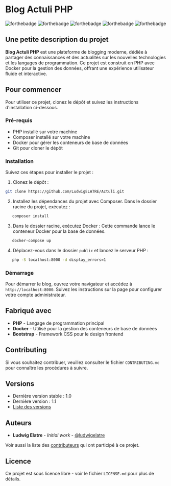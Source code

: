 # Blog Actuli PHP

![forthebadge](https://forthebadge.com/images/badges/built-with-love.svg)
![forthebadge](https://forthebadge.com/images/badges/uses-html.svg)
![forthebadge](https://forthebadge.com/images/badges/uses-css.svg)
![forthebadge](https://forthebadge.com/images/badges/uses-js.svg)
![forthebadge](https://forthebadge.com/images/badges/uses-php.svg)


## Une petite description du projet

**Blog Actuli PHP** est une plateforme de blogging moderne, dédiée à partager des connaissances et des actualités sur les nouvelles technologies et les langages de programmation. Ce projet est construit en PHP avec Docker pour la gestion des données, offrant une expérience utilisateur fluide et interactive.

## Pour commencer

Pour utiliser ce projet, clonez le dépôt et suivez les instructions d'installation ci-dessous.

### Pré-requis

- PHP installé sur votre machine
- Composer installé sur votre machine
- Docker pour gérer les conteneurs de base de données
- Git pour cloner le dépôt

### Installation

Suivez ces étapes pour installer le projet :

1. Clonez le dépôt :
```bash
git clone https://github.com/LudwigELATRE/Actuli.git
```
2. Installez les dépendances du projet avec Composer. Dans le dossier racine du projet, exécutez :
```bash
   composer install
```
3. Dans le dossier racine, exécutez Docker :
   Cette commande lance le conteneur Docker pour la base de données.
```bash
   docker-compose up
```
4. Déplacez-vous dans le dossier `public` et lancez le serveur PHP :
```bash
   php -S localhost:8000 -d display_errors=1
``` 

### Démarrage

Pour démarrer le blog, ouvrez votre navigateur et accédez à `http://localhost:8000`. Suivez les instructions sur la page pour configurer votre compte administrateur.

## Fabriqué avec

- **PHP** - Langage de programmation principal
- **Docker** - Utilisé pour la gestion des conteneurs de base de données
- **Bootstrap** - Framework CSS pour le design frontend

## Contributing

Si vous souhaitez contribuer, veuillez consulter le fichier `CONTRIBUTING.md` pour connaître les procédures à suivre.

## Versions

- Dernière version stable : 1.0
- Dernière version : 1.1
- [Liste des versions](<url_de_votre_projet/tags>)

## Auteurs

- **Ludwig Elatre** - *Initial work* - [@ludwigelatre](<url_de_votre_profil>)

Voir aussi la liste des [contributeurs](<url_de_votre_projet/contributors>) qui ont participé à ce projet.

## Licence

Ce projet est sous licence libre - voir le fichier `LICENSE.md` pour plus de détails.
